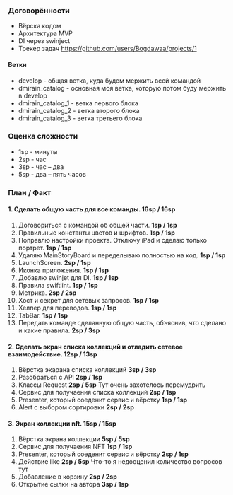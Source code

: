 ### Договорённости
* Вёрска кодом
* Архитектура MVP
* DI через swinject
* Трекер задач  https://github.com/users/Bogdawaa/projects/1

#### Ветки
* develop - общая ветка, куда будем мержить всей командой
* dmirain_catalog - основная моя ветка, которую потом буду мержить в develop
* dmirain_catalog_1 - ветка первого блока
* dmirain_catalog_2 - ветка второго блока
* dmirain_catalog_3 - ветка третьего блока

### Оценка сложности
* 1sp - минуты
* 2sp - час
* 3sp - час – два
* 5sp - два – пять часов

### План / Факт
#### 1. Сделать общую часть для все команды. **16sp / 16sp**
1. Договориться с командой об общей части. **1sp / 1sp**
2. Правильные константы цветов и шрифтов. **1sp / 1sp**
3. Поправлю настройки проекта. Отключу iPad и сделаю только портрет. **1sp / 1sp**
4. Удаляю MainStoryBoard и переделываю полностью на код. **1sp / 1sp**
5. LaunchScreen. **2sp / 1sp**
6. Иконка приложения. **1sp / 1sp**
7. Добавлю swinjet для DI. **1sp / 1sp**
8. Правила swiftlint. **1sp / 1sp**
9. Метрика. **2sp / 2sp**
10. Хост и секрет для сетевых запросов. **1sp / 1sp** 
11. Хелпер для переводов. **1sp / 1sp**
12. TabBar. **1sp / 1sp**
13. Передать команде сделанную общую часть, объяснив, что сделано и какие правила. **2sp / 3sp**  

#### 2. Сделать экран списка коллекций и отладить сетевое взаимодействие. **12sp / 13sp**
1. Вёрстка экарана списка коллекций **3sp / 3sp**
2. Разобраться с API **2sp / 1sp**
3. Классы Request **2sp / 5sp** Тут очень захотелось перемудрить
4. Сервис для получаения списка коллекций **2sp / 1sp**
5. Presenter, который соеденит сервис и вёрстку **1sp / 1sp**
6. Alert с выбором сортировки **2sp / 2sp**

#### 3. Экран коллекции nft. **15sp / 15sp**
1. Вёрстка экрана коллекции **5sp / 5sp**
2. Сервис для получаения NFT **1sp / 1sp**
3. Presenter, который соеденит сервис и вёрстку **2sp / 1sp**
4. Действие like **2sp / 5sp** Что-то я недооценил количество вопросов тут
5. Добавление в корзину **2sp / 2sp**
6. Открытие сылки на автора **3sp / 1sp**
